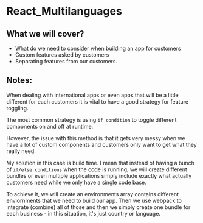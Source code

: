 # React_Multilanguages

## What we will cover?

* What do we need to consider when building an app for customers
* Custom features asked by customers
* Separating features from our customers.

## Notes:

When dealing with international apps or even apps that will be a little different for each customers it is vital to have a good strategy for feature toggling.

The most common strategy is using `if condition` to toggle different components on and off at runtime.

However, the issue with this method is that it gets very messy when we have a lot of custom components and customers only want to get what they really need.

My solution in this case is build time. I mean that instead of having a bunch of `if/else conditions` when the code is running, we will create different bundles or even multiple applications simply include exactly what actually customers need while we only have a single code base. 

To achieve it, we will create an environments array contains different enviornments that we need to build our app. Then we use webpack to integrate (combine) all of those and then we simply create one bundle for each business - in this situation, it's just country or language. 
